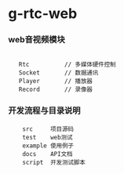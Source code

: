 # g-rtc-web

### web音视频模块

```

   Rtc          // 多媒体硬件控制
   Socket       // 数据通讯
   Player       // 播放器
   Record       // 录像器

```

### 开发流程与目录说明

```
    src     项目源码
    test    web测试
    example 使用例子
    docs    API文档
    script  开发测试脚本

```
